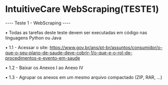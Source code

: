 # IntuitiveCare WebScraping(TESTE1)
 
---- Teste 1 - WebScraping ----

•	Todas as tarefas deste teste devem ser executadas em código nas linguagens Python ou Java

•	1.1 - Acessar o site: https://www.gov.br/ans/pt-br/assuntos/consumidor/o-que-o-seu-plano-de-saude-deve-cobrir-1/o-que-e-o-rol-de-procedimentos-e-evento-em-saude

•	1.2 - Baixar os Anexos I ao Anexo IV

•	1.3 - Agrupar os anexos em um mesmo arquivo compactado (ZIP, RAR, ...)
